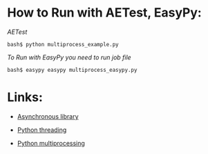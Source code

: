 How to Run with AETest, EasyPy:
======

*AETest*

```bash$ python multiprocess_example.py```

*To Run with EasyPy you need to run job file*

```bash$ easypy easypy multiprocess_easypy.py```

Links:
======

* [Asynchronous library](https://pubhub.devnetcloud.com/media/pyats/docs/async/introduction.html)

* [Python threading](https://docs.python.org/3/library/threading.html)

* [Python multiprocessing](https://pubhub.devnetcloud.com/media/pyats/docs/topology/concept.html#topology-device-object)
